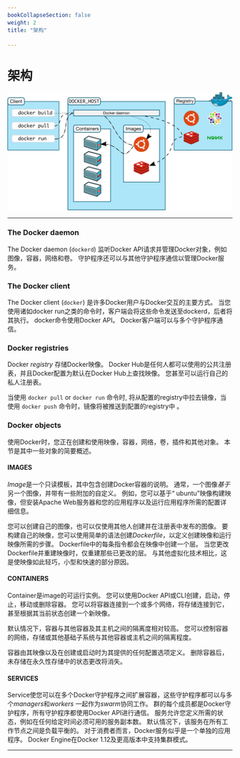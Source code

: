 ```yaml
---
bookCollapseSection: false
weight: 2
title: "架构"

---
```


# 架构

![](../architecture.svg)

***

### The Docker daemon

The Docker daemon (`dockerd`) 监听Docker API请求并管理Docker对象，例如图像，容器，网络和卷。 守护程序还可以与其他守护程序通信以管理Docker服务。

### The Docker client

The Docker client (`docker`) 是许多Docker用户与Docker交互的主要方式。 当您使用诸如docker run之类的命令时，客户端会将这些命令发送至dockerd，后者将其执行。 docker命令使用Docker API。 Docker客户端可以与多个守护程序通信。

### Docker registries

Docker *registry* 存储Docker映像。 Docker Hub是任何人都可以使用的公共注册表，并且Docker配置为默认在Docker Hub上查找映像。 您甚至可以运行自己的私人注册表。

当使用 `docker pull` or `docker run` 命令时, 将从配置的registry中拉去镜像，当使用 `docker push` 命令时，镜像将被推送到配置的registry中 。

### Docker objects

使用Docker时，您正在创建和使用映像，容器，网络，卷，插件和其他对象。 本节是其中一些对象的简要概述。

#### IMAGES

*Image*是一个只读模板，其中包含创建Docker容器的说明。 通常，一个图像*基于*另一个图像，并带有一些附加的自定义。 例如，您可以基于“ ubuntu”映像构建映像，但安装Apache Web服务器和您的应用程序以及运行应用程序所需的配置详细信息。

您可以创建自己的图像，也可以仅使用其他人创建并在注册表中发布的图像。 要构建自己的映像，您可以使用简单的语法创建*Dockerfile*，以定义创建映像和运行映像所需的步骤。 Dockerfile中的每条指令都会在映像中创建一个层。 当您更改Dockerfile并重建映像时，仅重建那些已更改的层。 与其他虚拟化技术相比，这是使映像如此轻巧，小型和快速的部分原因。

#### CONTAINERS

Container是image的可运行实例。 您可以使用Docker API或CLI创建，启动，停止，移动或删除容器。 您可以将容器连接到一个或多个网络，将存储连接到它，甚至根据其当前状态创建一个新映像。

默认情况下，容器与其他容器及其主机之间的隔离度相对较高。 您可以控制容器的网络，存储或其他基础子系统与其他容器或主机之间的隔离程度。

容器由其映像以及在创建或启动时为其提供的任何配置选项定义。 删除容器后，未存储在永久性存储中的状态更改将消失。

#### SERVICES

Service使您可以在多个Docker守护程序之间扩展容器，这些守护程序都可以与多个*managers*和*workers* 一起作为*swarm*协同工作。 群的每个成员都是Docker守护程序，所有守护程序都使用Docker API进行通信。 服务允许您定义所需的状态，例如在任何给定时间必须可用的服务副本数。 默认情况下，该服务在所有工作节点之间是负载平衡的。 对于消费者而言，Docker服务似乎是一个单独的应用程序。 Docker Engine在Docker 1.12及更高版本中支持集群模式。

***